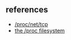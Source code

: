 ## references
* [/proc/net/tcp](https://www.kernel.org/doc/Documentation/networking/proc_net_tcp.txt)
* [the /proc filesystem](https://docs.kernel.org/filesystems/proc.html)
